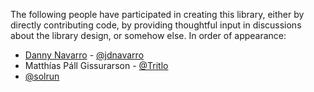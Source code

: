 The following people have participated in creating this library, either by
directly contributing code, by providing thoughtful input in discussions about
the library design, or somehow else. In order of appearance:

- [Danny Navarro](mailto:j@dannynavarro.net) - [@jdnavarro](https://github.com/jdnavarro)
- Matthías Páll Gissurarson -  [@Tritlo](https://github.com/Tritlo)
- [@solrun](https://github.com/solrun)
